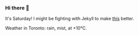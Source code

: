 ### Hi there :wave:

It's Saturday! I might be fighting with Jekyll to make [this](https://swissclubtoronto.ca) better.

Weather in Toronto: rain, mist, at +10°C.

